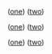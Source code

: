 ([one](http://example.com/1)) ([two](http://example.com/2))

([one](http://example.com/1)) ([two](http://example.com/2))

([one](http://example.com/1 "a")) ([two](http://example.com/2 "b"))

